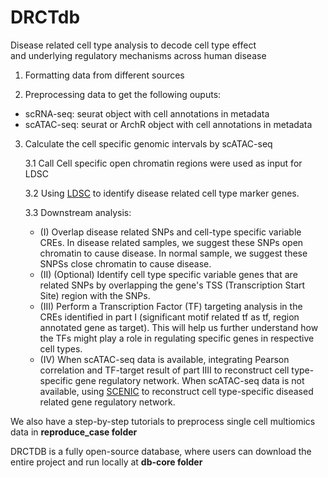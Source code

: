 # DRCTdb
Disease related cell type analysis to decode cell type effect and underlying regulatory mechanisms across human disease

1. Formatting data from different sources

2. Preprocessing data to get the following ouputs: 

- scRNA-seq: seurat object with cell annotations in metadata
- scATAC-seq: seurat or ArchR object with cell annotations in metadata

3. Calculate the cell specific genomic intervals by scATAC-seq

    3.1 Call Cell specific open chromatin regions were used as input for LDSC

    3.2 Using [LDSC](https://github.com/bulik/ldsc/wiki/Cell-type-specific-analyses) to identify disease related cell type marker genes.

    3.3 Downstream analysis: 
   - (I) Overlap disease related SNPs and cell-type specific variable CREs. In disease related samples, we suggest these SNPs open chromatin to cause disease. In normal sample, we suggest these SNPSs close chromatin to cause disease.
   - (II) (Optional) Identify cell type specific variable genes that are related SNPs by overlapping the gene's TSS (Transcription Start Site) region with the SNPs.
   - (III) Perform a Transcription Factor (TF) targeting analysis in the CREs identified in part I (significant motif related tf as tf, region annotated gene as target). This will help us further understand how the TFs might play a role in regulating specific genes in respective cell types.
   - (IV) When scATAC-seq data is available, integrating Pearson correlation and TF-target result of part IIII to reconstruct cell type-specific gene regulatory network. When scATAC-seq data is not available, using [SCENIC](https://scenicplus.readthedocs.io/en/latest/index.html) to reconstruct cell type-specific diseased related gene regulatory network.


We also have a step-by-step tutorials to preprocess single cell multiomics data in **reproduce_case folder**

DRCTDB is a fully open-source database, where users can download the entire project and run locally at **db-core folder**